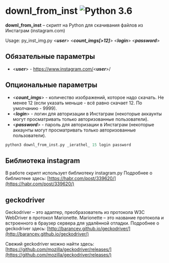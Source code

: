 downl_from_inst ![Python 3.6](https://pp.userapi.com/c846523/v846523407/b716d/N3RXKWFcPS0.jpg)
======
**downl_from_inst** – скрипт на Python для скачивания файлов из Инстаграм (instagram.com)

Usage: py_inst_img.py <***user***> <***count_imgs[>12]***> <***login***> <***password***>

Обязательные параметры
------------
* <***user***> - https://www.instagram.com/<***user***>/

Опциональные параметры
------------
* <***count_imgs***> - количество изображений, которое надо скачать. Не менее 12 (если указать меньше - всё равно скачает 12. По умолчанию - 9999).
* <***login***> - логин для авторизации в Инстаграм (некоторые аккаунты могут просматривать только авторизованные пользователи).
* <***password***> - пароль для авторизации в Инстаграм (некоторые аккаунты могут просматривать только авторизованные пользователи).

```python
python3 downl_from_inst.py _ierathel_ 15 login password

```

Библиотека instagram
------------
В работе скрипт использует библиотеку instagram.py
Подробнее о библиотеке здесь:
[https://habr.com/post/339620/](https://habr.com/post/339620/)

geckodriver
------------
Geckodriver – это адаптер, преобразователь из протокола W3C WebDriver в протокол Marionette.
Marionette – это название протокола и встроенного в браузер сервера для удалённой отладки. 
Подробнее о geckodriver здесь:
[http://barancev.github.io/geckodriver/](http://barancev.github.io/geckodriver/)

Свежий geckodriver можно найти здесь:
[https://github.com/mozilla/geckodriver/releases/](https://github.com/mozilla/geckodriver/releases/)